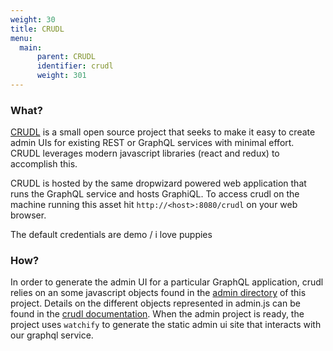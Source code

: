 ```yaml
---
weight: 30
title: CRUDL
menu:
  main:
      parent: CRUDL
      identifier: crudl
      weight: 301
---
```


### What?

[CRUDL](crudl.io) is a small open source project that seeks to make it easy to create admin UIs for existing REST or GraphQL services with minimal effort.
CRUDL leverages modern javascript libraries (react and redux) to accomplish this.

CRUDL is hosted by the same dropwizard powered web application that runs the GraphQL service and hosts GraphiQL.
To access crudl on the machine running this asset hit `http://<host>:8080/crudl` on your web browser.

The default credentials are demo / i love puppies

### How?

In order to generate the admin UI for a particular GraphQL application, crudl relies on an some javascript objects found in the [admin directory](https://github.com/phact/graphql-dse-example/tree/master/ui/admin) of this project.
Details on the different objects represented in admin.js can be found in the [crudl documentation](https://github.com/crudlio/crudl).
When the admin project is ready, the project uses `watchify` to generate the static admin ui site that interacts with our graphql service.
